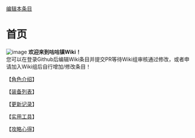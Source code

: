 [编辑本条目](https://github.com/GuguTown/Wiki/edit/main/README.md)
# 首页
![image](https://user-images.githubusercontent.com/35645329/194152677-a2209863-1458-4c49-9ed5-ab9590e318ce.png) **欢迎来到咕咕镇Wiki！**   
您可以在登录Github后编辑Wiki条目并提交PR等待Wiki组审核通过修改，或者申请加入Wiki组后自行增加/修改条目！   

【[角色介绍](char/index.md)】   

【[装备列表](equip/index.md)】   

【[更新记录](changelog.md)】   

【[实用工具](tool.md)】   

【[攻略心得](article/index.md)】   
